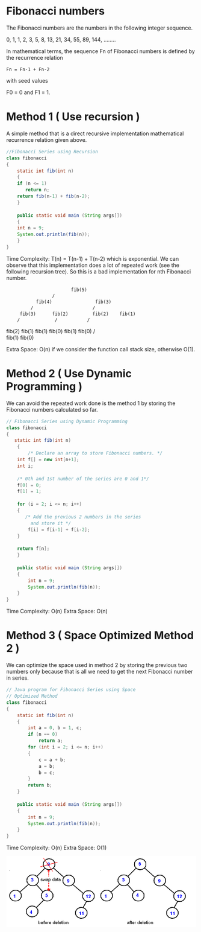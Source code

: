 # Fibonacci numbers

The Fibonacci numbers are the numbers in the following integer sequence.

0, 1, 1, 2, 3, 5, 8, 13, 21, 34, 55, 89, 144, ……..

In mathematical terms, the sequence Fn of Fibonacci numbers is defined by the recurrence relation

    Fn = Fn-1 + Fn-2



with seed values

   F0 = 0 and F1 = 1.

# Method 1 ( Use recursion ) 

A simple method that is a direct recursive implementation mathematical recurrence relation given above.

```java
//Fibonacci Series using Recursion
class fibonacci
{
    static int fib(int n)
    {
    if (n <= 1)
       return n;
    return fib(n-1) + fib(n-2);
    }
      
    public static void main (String args[])
    {
    int n = 9;
    System.out.println(fib(n));
    }
}
```

Time Complexity: T(n) = T(n-1) + T(n-2) which is exponential.
We can observe that this implementation does a lot of repeated work (see the following recursion tree). So this is a bad implementation for nth Fibonacci number.

							fib(5)   
                     /                  
               fib(4)                fib(3)   
             /                      /     
         fib(3)      fib(2)         fib(2)    fib(1)
        /             /           /      
  fib(2)   fib(1)  fib(1) fib(0) fib(1) fib(0)
  /    
fib(1) fib(0)

Extra Space: O(n) if we consider the function call stack size, otherwise O(1).

# Method 2 ( Use Dynamic Programming )

We can avoid the repeated work done is the method 1 by storing the Fibonacci numbers calculated so far.

```java
// Fibonacci Series using Dynamic Programming
class fibonacci
{
   static int fib(int n)
    {
        /* Declare an array to store Fibonacci numbers. */
    int f[] = new int[n+1];
    int i;
      
    /* 0th and 1st number of the series are 0 and 1*/
    f[0] = 0;
    f[1] = 1;
     
    for (i = 2; i <= n; i++)
    {
       /* Add the previous 2 numbers in the series
         and store it */
        f[i] = f[i-1] + f[i-2];
    }
      
    return f[n];
    }
      
    public static void main (String args[])
    {
        int n = 9;
        System.out.println(fib(n));
    }
}

```

Time Complexity: O(n)
Extra Space: O(n)

# Method 3 ( Space Optimized Method 2 )

We can optimize the space used in method 2 by storing the previous two numbers only because that is all we need to get the next Fibonacci number in series.

```java
// Java program for Fibonacci Series using Space
// Optimized Method
class fibonacci
{
    static int fib(int n)
    {
        int a = 0, b = 1, c;
        if (n == 0)
            return a;
        for (int i = 2; i <= n; i++)
        {
            c = a + b;
            a = b;
            b = c;
        }
        return b;
    }
 
    public static void main (String args[])
    {
        int n = 9;
        System.out.println(fib(n));
    }
}
```

Time Complexity: O(n)
Extra Space: O(1)


![alt text](https://github.com/jorgecasariego/Interview-Questions/blob/master/print-binary-tree/del02.bmp)
